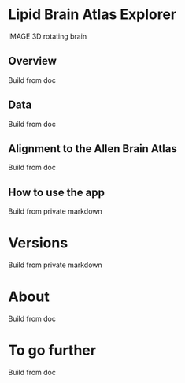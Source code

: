
# Lipid Brain Atlas Explorer

IMAGE 3D rotating brain

## Overview

Build from doc

## Data

Build from doc

## Alignment to the Allen Brain Atlas

Build from doc

## How to use the app

Build from private markdown

# Versions

Build from private markdown

# About

Build from doc

# To go further

Build from doc

